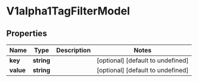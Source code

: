 # V1alpha1TagFilterModel

## Properties

Name | Type | Description | Notes
------------ | ------------- | ------------- | -------------
**key** | **string** |  | [optional] [default to undefined]
**value** | **string** |  | [optional] [default to undefined]


